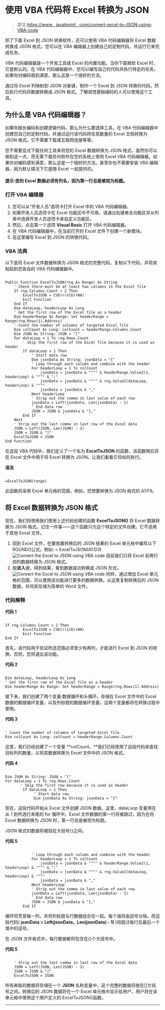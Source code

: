 # 使用 VBA 代码将 Excel 转换为 JSON

> 原文:[https://www . javatpoint . com/convert-excel-to-JSON-using-VBA-code](https://www.javatpoint.com/convert-excel-to-json-using-vba-code)

除了下载 Excel 到 JSON 转换软件，还可以使用 VBA 代码编辑器将 Excel 数据转换成 JSON 格式。您可以在 VBA 编辑器上创建自己的定制代码，并运行它来完成任务。

VBA 代码编辑器是一个开发工具或 Excel 的内置功能。当你下载微软 Excel 时，它是默认的。在 VBA 代码编辑器中，您可以编写自己的代码并执行特定的任务。如果你对编码感到满意，那么这是一个很好的方法。

通过将 Excel 列映射到 JSON 对象键，制作一个 Excel 到 JSON 转换的代码。然后执行代码将数据转换成 JSON 格式。了解视觉基础编码的人可以使用这个工具。

## 为什么是 VBA 代码编辑器？

如果你擅长编码和创建逻辑代码，那么为什么要选择工具。在 VBA 代码编辑器中创建您自己的定制代码，并通过运行该代码将任意数量的 Excel 文档转换为 JSON 格式。它不需要下载或互联网连接等等。

您不需要显式下载任何工具来将您的 Excel 数据转换为 JSON 格式。虽然你可以做到这一点，而无需下载任何软件在您的系统上使用 Excel VBA 代码编辑器。如果你对编码感到满意，那么这是一个很好的方法。甚至你也不需要安装 VBA 编辑器，因为默认情况下它是随 Excel 一起提供的。

#### 提示:您的 Excel 数据必须有列名，因为第一行总是被视为标题。

### 打开 VBA 编辑器

1.  您可以从“开发人员”选项卡打开 Excel 中的 VBA 代码编辑器。
2.  如果开发人员选项卡在 Excel 功能区中不可用，请通过右键单击功能区并从列表中选择开发人员选项卡来自定义功能区。
3.  然后，点击第一个选项 **Visual Basic** 打开 VBA 代码编辑器。
4.  在 VBA 代码编辑器中，在当前打开的 Excel 文件下创建一个新模块。
5.  在这里编写 Excel 到 JSON 的转换代码。

### VBA 法典

以下是将 Excel 文件数据转换为 JSON 格式的完整代码。复制以下代码，并将其粘贴到您各自的 VBA 代码编辑器中。

```

Public Function ExcelToJSON(rng As Range) As String
    ' Check there must be at least two columns in the Excel file
    If rng.Columns.Count < 2 Then
        ExcelToJSON = CVErr(xlErrNA)
        Exit Function
    End If
    Dim dataLoop, headerLoop As Long
    ' Get the first row of the Excel file as a header 
    Dim headerRange As Range: Set headerRange = Range(rng.Rows(1).Address)   
    ' Count the number of columns of targeted Excel file
    Dim colCount As Long: colCount = headerRange.Columns.Count   
    Dim JSON As String: JSON = "["    
    For dataLoop = 1 To rng.Rows.Count
        ' Skip the first row of the Excel file because it is used as header
        If dataLoop > 1 Then
            ' Start data row
            Dim jsonData As String: jsonData = "{"            
            ' Loop through each column and combine with the header
            For headerLoop = 1 To colCount
                jsonData = jsonData & """" & headerRange.Value2(1, headerLoop) & """" & ":"
                jsonData = jsonData & """" & rng.Value2(dataLoop, headerLoop) & """"
                jsonData = jsonData & ","
            Next headerLoop            
            ' Strip out the comma in last value of each row
            jsonData = Left(jsonData, Len(jsonData) - 1)            
            ' End data row
            JSON = JSON & jsonData & "},"
        End If
    Next    
    ' Strip out the last comma in last row of the Excel data
    JSON = Left(JSON, Len(JSON) - 1)   
    JSON = JSON & "]"    
    ExcelToJSON = JSON
End Function

```

在这段 VBA 代码中，我们定义了一个名为 **ExcelToJSON** 的函数，该函数稍后将在 Excel 文件中用于将 Excel 转换为 JSON。让我们看看它将如何执行。

**语法**

```

=ExcelToJSON(range)

```

此函数将采用 Excel 单元格的范围，例如，您想要转换为 JSON 格式的 A1:F9。

## 将 Excel 数据转换为 JSON 格式

现在，我们将使用我们使用上述代码创建的函数 **ExcelToJSON()** 将 Excel 数据转换为 JSON 格式。记住一件事——这个函数只为这个特定的文件创建。它不适用于其他 Excel 文件。

1.  回到 Excel 文件，在要放置转换后的 JSON 结果的 Excel 单元格中编写以下 ROUND()公式。例如:
    = ExcelToJSON(A1:D3)
    ![Convert the Excel to JSON using VBA code](img/d3bf9fe0ed5c1a2c41e7fe99e625b417.png)
    目前我们只将 Excel 前两行四列数据转换为 JSON 格式。
2.  按**进入**键，得到结果，看到数据成功转换成 JSON 形式。
    ![Convert the Excel to JSON using VBA code](img/e4e897c7b9b01146eff9875df6284cc0.png)
    同样，通过增加 Excel 单元格的范围，可以使用该功能进行更多的数据转换。从这里复制转换后的 JSON 数据，并将其存储为简单的 Word 文件。

### 代码解释

**代码 1**

```

If rng.Columns.Count < 2 Then
        ExcelToJSON = CVErr(xlErrNA)
        Exit Function
End If

```

首先，该代码用于验证所选范围必须至少有两列，才能进行 Excel 到 JSON 的转换。否则，您将退出该功能。

**代码 2**

```

Dim dataLoop, headerLoop As Long
' Get the first row of the Excel file as a header 
Dim headerRange As Range: Set headerRange = Range(rng.Rows(1).Address)

```

接下来，我们创建了两个变量:数据循环和头循环。存储在 Excel 文件中的 Excel 数据的数据循环变量，以及列标题的数据循环变量。这两个变量都将在转换过程中使用。

**代码 3**

```

' Count the number of columns of targeted Excel file
Dim colCount As Long: colCount = headerRange.Columns.Count

```

这里，我们已经创建了一个变量 **colCount。**我们已经使用了这段代码来查找目标列的数量，以将其数据转换为 Excel 文件中的 JSON 格式。

**代码 4**

```

Dim JSON As String: JSON = "["   
For dataLoop = 1 To rng.Rows.Count
       ' Skip the first row because it is used as header
        If dataLoop > 1 Then
             ' Start data row
             Dim jsonData As String: jsonData = "{"

```

现在，这段代码开始从 Excel 文件创建 JSON 数据。这里，dataLoop 变量用在从 1 到所选行末尾的 for 循环中。Excel 文件数据的第一行将被跳过，因为在将 Excel 数据转换为 JSON 时，第一行总是被视为标题。

JSON 格式的数据将被括在大括号{}之间。

**代码 5**

```

            ' Loop through each column and combine with the header
            For headerLoop = 1 To colCount
                jsonData = jsonData & """" & headerRange.Value2(1, headerLoop) & """" & ":"
                jsonData = jsonData & """" & rng.Value2(dataLoop, headerLoop) & """"
                jsonData = jsonData & ","
            Next headerLoop            
            ' Strip out the comma in last value of each row
            jsonData = Left(jsonData, Len(jsonData) - 1)            
            ' End data row
            JSON = JSON & jsonData & "},"
        End If

```

循环将贯穿每一列，并将列标题与行数据组合在一起。每个值将由逗号分隔。而这段代码( **jsonData = Left(jsonData，Len(jsonData) - 1)** )将跳过每行后最后一个值中的逗号。

在 JSON 文件格式中，每行数据都将包含在{}个大括号中。

**代码 5**

```

    ' Strip out the last comma in last row of the Excel data
    JSON = Left(JSON, Len(JSON) - 1)    
    JSON = JSON & "]"    
    ExcelToJSON = JSON

```

所有串联的数据将存储在一个 **JSON** 名称变量中，这个完整的数据将放在[]方括号之间。转换后的 JSON 数据将在一个 Excel 单元格中显示给用户，用户将在该单元格中使用这个用户定义的 ExcelToJSON()函数。

* * *